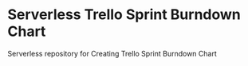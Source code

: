 # Serverless Trello Sprint Burndown Chart

Serverless repository for Creating Trello Sprint Burndown Chart


